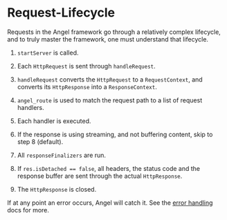 # Request-Lifecycle

Requests in the Angel framework go through a relatively complex lifecycle, and to truly master the framework, one must understand that lifecycle.

1. `startServer` is called.
2. Each `HttpRequest` is sent through `handleRequest`.
3. `handleRequest` converts the `HttpRequest` to a `RequestContext`, and converts its `HttpResponse` into a
   `ResponseContext`.

4. `angel_route` is used to match the request path to a list of request handlers.
5. Each handler is executed.
6. If the response is using streaming, and not buffering content, skip to step 8 (default). 
7. All `responseFinalizers` are run.
8. If `res.isDetached == false`, all headers, the status code and the response buffer are sent through the actual `HttpResponse`.
9. The `HttpResponse` is closed.

If at any point an error occurs, Angel will catch it. See the [error handling](error-handling.md) docs for more.


